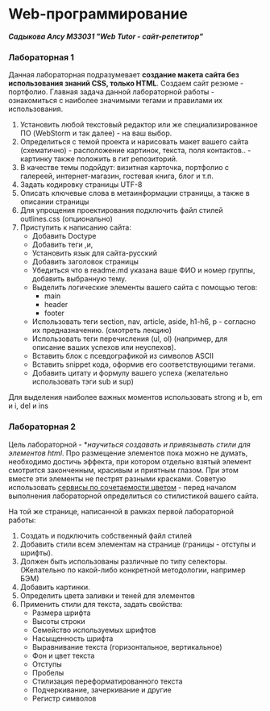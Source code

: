 # Web-программирование   
***Садыкова Алсу M33031  "Web Tutor - сайт-репетитор"***

### Лабораторная 1

Данная лабораторная подразумевает **создание макета сайта без использования знаний CSS, только HTML**. Создаем сайт резюме - портфолио. Главная задача данной лабораторной работы - ознакомиться с наиболее значимыми тегами и правилами их использования.

1. Установить любой текстовый редактор или же специализированное ПО (WebStorm и так далее) - на ваш выбор.
2. Определиться с темой проекта и нарисовать макет вашего сайта (схематично) - расположение картинок, текста, поля контактов.. - картинку также положить в гит репозиторий.
3. В качестве темы подойдут: визитная карточка, портфолио с галереей, интернет-магазин, гостевая книга, блог и т.п.
4. Задать кодировку страницы  UTF-8
5. Описать ключевые слова в метаинформации страницы, а также в описании страницы
6. Для упрощения проектирования подключить файл стилей outlines.css (опционально)
7. Приступить к написанию сайта:  
    + Добавить Doctype
    + Добавить теги <html>,<head>и<body>,
    + Установить язык для сайта-русский
    + Добавить заголовок страницы
    + Убедиться что в readme.md указана ваше ФИО и номер группы, добавить выбранную тему.
    + Выделить логические элементы вашего сайта с помощью  тегов:
      + main
      + header
      + footer
    + Использовать теги section, nav, article, aside, h1-h6, p - согласно их  предназначению. (смотреть лекцию)
    + Использовать теги перечисления (ul, ol) (например, для описание ваших успехов или неуспехов).
    + Вставить блок с псевдографикой из символов ASCII
    + Вставить snippet кода, оформив его соответствующими тегами.
    + Добавить цитату и формулу вашего успеха (желательно использовать тэги sub и sup)  

Для выделения наиболее важных моментов использовать strong и b, em и i, del и ins

### Лабораторная 2

Цель лабораторной - **научиться создавать и привязывать стили для элементов html*. Про размещение элементов пока можно не думать, необходимо достичь эффекта, при котором отдельно взятый элемент смотрится законченным, красивым и приятным глазом. При этом вместе эти элементы не пестрят разными красками. Советую использовать [сервисы по сочетаемости цветом](https://color.adobe.com/ru/) - перед началом выполнения лабораторной определиться со стилистикой вашего сайта.

На той же странице, написанной в рамках первой лабораторной работы:
1. Создать и подключить собственный файл стилей
2. Добавить стили всем элементам на странице (границы - отступы и шрифты). 
4. Должен быть использованы различные по типу селекторы. (Желательно по какой-либо конкретной методологии, например БЭМ)
5. Добавить картинки.
6. Определить цвета заливки и теней для элементов
7. Применить стили для текста, задать свойства:
    + Размера шрифта
    + Высоты строки
    + Семейство используемых шрифтов
    + Насыщенность шрифта
    + Выравнивание текста (горизонтальное, вертикальное)
    + Фон и цвет текста
    + Отступы
    + Пробелы
    + Стилизация  переформатированного текста
    + Подчеркивание, зачеркивание и  другие
    + Регистр символов

